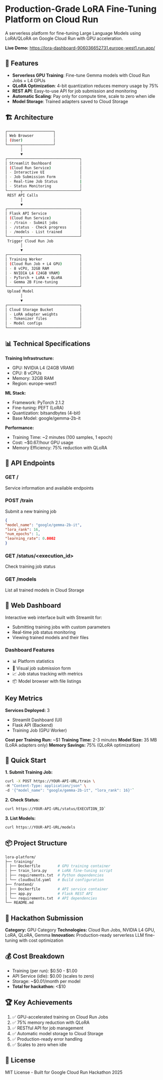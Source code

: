 # Production-Grade LoRA Fine-Tuning Platform on Cloud Run

A serverless platform for fine-tuning Large Language Models using LoRA/QLoRA on Google Cloud Run with GPU acceleration.

**Live Demo:** https://lora-dashboard-906036652731.europe-west1.run.app/

## 🚀 Features

- **Serverless GPU Training**: Fine-tune Gemma models with Cloud Run Jobs + L4 GPUs
- **QLoRA Optimization**: 4-bit quantization reduces memory usage by 75%
- **REST API**: Easy-to-use API for job submission and monitoring
- **Automatic Scaling**: Pay only for compute time, scale to zero when idle
- **Model Storage**: Trained adapters saved to Cloud Storage

## 🏗️ Architecture

```bash
┌─────────────────────┐
│ Web Browser         │
│ (User)              │
└──────┬──────────────┘
       │
       ▼
┌─────────────────────────────────┐
│ Streamlit Dashboard             │
│ (Cloud Run Service)             │
│ - Interactive UI                │
│ - Job Submission Form           │
│ - Real-time Job Status          |
│ - Status Monitoring             │
└──────┬──────────────────────────┘
 REST API Calls
       │
       ▼
┌─────────────────────────────────┐
│ Flask API Service               │
│ (Cloud Run Service)             │
│ - /train - Submit jobs          │
│ - /status - Check progress      │
│ - /models - List trained        │
└──────┬──────────────────────────┘
 Trigger Cloud Run Job
       │
       ▼
┌─────────────────────────────────┐
│ Training Worker                 │
│ (Cloud Run Job + L4 GPU)        │
│ - 8 vCPU, 32GB RAM              │
│ - NVIDIA L4 (24GB VRAM)         │
│ - PyTorch + LoRA + QLoRA        │
│ - Gemma 2B Fine-tuning          │
└──────┬──────────────────────────┘
 Upload Model
       │ 
       ▼
┌─────────────────────────────────┐
│ Cloud Storage Bucket            │
│ - LoRA adapter weights          │
│ - Tokenizer files               │
│ - Model configs                 │
└─────────────────────────────────┘
```
## 📊 Technical Specifications

**Training Infrastructure:**
- GPU: NVIDIA L4 (24GB VRAM)
- CPU: 8 vCPUs
- Memory: 32GB RAM
- Region: europe-west1

**ML Stack:**
- Framework: PyTorch 2.1.2
- Fine-tuning: PEFT (LoRA)
- Quantization: bitsandbytes (4-bit)
- Base Model: google/gemma-2b-it

**Performance:**
- Training Time: ~2 minutes (100 samples, 1 epoch)
- Cost: ~$0.67/hour GPU usage
- Memory Efficiency: 75% reduction with QLoRA

## 🔧 API Endpoints

### GET /
Service information and available endpoints

### POST /train
Submit a new training job
```json
{
"model_name": "google/gemma-2b-it",
"lora_rank": 16,
"num_epochs": 1,
"learning_rate": 0.0002
}
```

### GET /status/<execution_id>

Check training job status

### GET /models

List all trained models in Cloud Storage


## 🎨 Web Dashboard

Interactive web interface built with Streamlit for:
- Submitting training jobs with custom parameters
- Real-time job status monitoring
- Viewing trained models and their files

### Dashboard Features
- 📊 Platform statistics
- 🎯 Visual job submission form
- 📈 Job status tracking with metrics
- 📦 Model browser with file listings

## Key Metrics

**Services Deployed:** 3
- Streamlit Dashboard (UI)
- Flask API (Backend)
- Training Job (GPU Worker)

**Cost per Training Run:** ~$1
**Training Time:** 2-3 minutes
**Model Size:** 35 MB (LoRA adapters only)
**Memory Savings:** 75% (QLoRA optimization)


## 🚀 Quick Start

**1. Submit Training Job:**

```Bash
curl -X POST https://YOUR-API-URL/train \
-H "Content-Type: application/json" \
-d '{"model_name": "google/gemma-2b-it", "lora_rank": 16}'`
```

**2. Check Status:**

```Bash
curl https://YOUR-API-URL/status/EXECUTION_ID`
```

**3. List Models:**

```Bash
curl https://YOUR-API-URL/models
```

## 📦 Project Structure
```bash
lora-platform/
├── training/
│ ├── Dockerfile        # GPU training container
│ ├── train_lora.py     # LoRA fine-tuning script
│ ├── requirements.txt  # Python dependencies
│ └── cloudbuild.yaml   # Build configuration
├── frontend/
│ ├── Dockerfile        # API service container
│ ├── app.py            # Flask REST API
│ └── requirements.txt  # API dependencies
└── README.md
```

## 🎯 Hackathon Submission

**Category:** GPU Category
**Technologies:** Cloud Run Jobs, NVIDIA L4 GPU, LoRA, QLoRA, Gemma
**Innovation:** Production-ready serverless LLM fine-tuning with cost optimization

## 💰 Cost Breakdown

- Training (per run): $0.50 - $1.00
- API Service (idle): $0.00 (scales to zero)
- Storage: ~$0.01/month per model
- **Total for hackathon:** <$10

## 🏆 Key Achievements

1. ✅ GPU-accelerated training on Cloud Run Jobs
2. ✅ 75% memory reduction with QLoRA
3. ✅ RESTful API for job management
4. ✅ Automatic model storage to Cloud Storage
5. ✅ Production-ready error handling
6. ✅ Scales to zero when idle

## 📝 License

MIT License - Built for Google Cloud Run Hackathon 2025